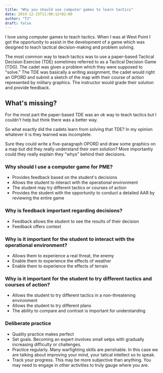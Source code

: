 ```yaml
---
title: "Why you should use computer games to learn tactics"
date: 2019-12-15T11:00:12+02:00
author: "TJ"
draft: false
---
```

I love using computer games to teach tactics. When I was at West Point I got the
opportunity to assist in the development of a game which was designed to teach
tactical decision-making and problem solving.

The most common way to teach tactics was to use a paper-based Tactical Decision
Exercise (TDE) sometimes referred to as a Tactical Decision Game (TDG). The
cadet was given a problem which they were supposed to "solve." The TDE was
basically a writing assignment, the cadet would right an OPORD and submit a
sketch of the map with their course of action represented by military graphics.
The instructor would grade their solution and provide feedback.

## What's missing?
For the most part the paper-based TDE was an ok way to teach tactics but I couldn't help but think there was a better way.

So what exactly did the cadets learn from solving that TDE? In my opinion whatever it is they learned was incomplete.

Sure they could write a five-paragraph OPORD and draw some graphics on a map but
did they really understand their own solution? More importantly could they
really explain they "whys" behind their decisions. 


### Why should I use a computer game for PME?

- Provides feedback based on the student's decisions
- Allows the student to interact with the operational environment
- The student may try different tactics or courses of action
- Provides the student with the opportunity to conduct a detailed AAR by reviewing the entire game

### Why is feedback important regarding decisions?
- Feedback allows the student to see the results of their decision
- Feedback offers context
  
### Why is it important for the student to interact with the operational environment?
- Allows them to experience a real threat, the enemy
- Enable them to experience the effects of weather
- Enable them to experience the effects of terrain


### Why is it important for the student to try different tactics and courses of action?
- Allows the student to try different tactics in a non-threatening environment
- Allows the student to try different plans
- The ability to compare and contrast is important for understanding

### Deliberate practice
- Quality practice makes perfect
- Set goals.  Becoming an expert involves small setps with gradually increasing difficulty or challenges.
- Practice regularly.  Many warfighting skills are perishable.  In this case we are talking about improving your mind, your tatical intellect so to speak.
- Track your progress.  This may be more subjective than anything.  You may need to engage in other activities to truly gauge where you are.